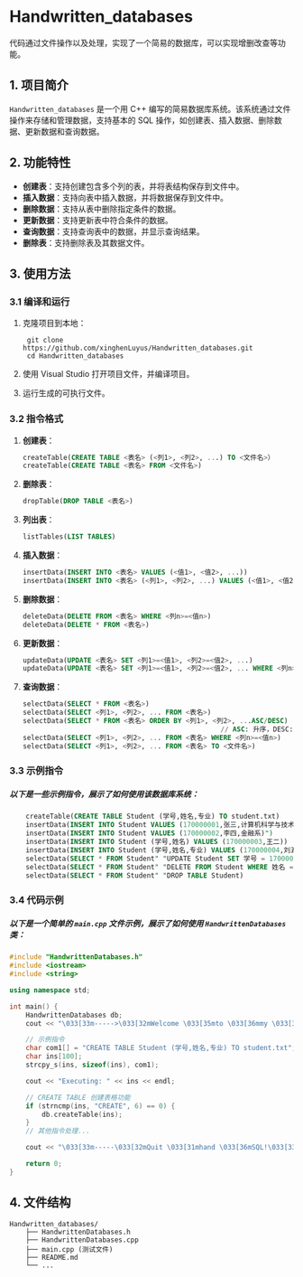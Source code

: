 # Handwritten_databases

代码通过文件操作以及处理，实现了一个简易的数据库，可以实现增删改查等功能。

## 1. 项目简介

`Handwritten_databases` 是一个用 C++ 编写的简易数据库系统。该系统通过文件操作来存储和管理数据，支持基本的 SQL 操作，如创建表、插入数据、删除数据、更新数据和查询数据。

## 2. 功能特性

- **创建表**：支持创建包含多个列的表，并将表结构保存到文件中。
- **插入数据**：支持向表中插入数据，并将数据保存到文件中。
- **删除数据**：支持从表中删除指定条件的数据。
- **更新数据**：支持更新表中符合条件的数据。
- **查询数据**：支持查询表中的数据，并显示查询结果。
- **删除表**：支持删除表及其数据文件。

## 3. 使用方法

### 3.1 编译和运行

1. 克隆项目到本地：

        git clone https://github.com/xinghenLuyus/Handwritten_databases.git
        cd Handwritten_databases

2. 使用 Visual Studio 打开项目文件，并编译项目。

3. 运行生成的可执行文件。

### 3.2 指令格式

1. **创建表**：
    ```sql
    createTable(CREATE TABLE <表名> (<列1>, <列2>, ...) TO <文件名>）
    createTable(CREATE TABLE <表名> FROM <文件名>)
    ```
1. **删除表**：
    ```sql
    dropTable(DROP TABLE <表名>)
    ```
1. **列出表**：
    ```sql
    listTables(LIST TABLES)
    ```
1. **插入数据**：
    ```sql
    insertData(INSERT INTO <表名> VALUES (<值1>, <值2>, ...))
    insertData(INSERT INTO <表名> (<列1>, <列2>, ...) VALUES (<值1>, <值2>, ...))
    ```
1. **删除数据**：
    ```sql
    deleteData(DELETE FROM <表名> WHERE <列n>=<值n>)
    deleteData(DELETE * FROM <表名>)
    ```
1. **更新数据**：
    ```sql
    updateData(UPDATE <表名> SET <列1>=<值1>, <列2>=<值2>, ...)
    updateData(UPDATE <表名> SET <列1>=<值1>, <列2>=<值2>, ... WHERE <列n>=<值n>)
    ```
1. **查询数据**：
    ```sql
    selectData(SELECT * FROM <表名>)
    selectData(SELECT <列1>, <列2>, ... FROM <表名>)
    selectData(SELECT * FROM <表名> ORDER BY <列1>, <列2>, ...ASC/DESC)
                                                     // ASC: 升序，DESC: 降序
    selectData(SELECT <列1>, <列2>, ... FROM <表名> WHERE <列n>=<值n>)
    selectData(SELECT <列1>, <列2>, ... FROM <表名> TO <文件名>)
    ```


### 3.3 示例指令

##### 以下是一些示例指令，展示了如何使用该数据库系统：
```sql
    createTable(CREATE TABLE Student (学号,姓名,专业) TO student.txt)
    insertData(INSERT INTO Student VALUES (170000001,张三,计算机科学与技术))
    insertData(INSERT INTO Student VALUES (170000002,李四,金融系)")
    insertData(INSERT INTO Student (学号,姓名) VALUES (170000003,王二))
    insertData(INSERT INTO Student (学号,姓名,专业) VALUES (170000004,刘五,微电子))
    selectData(SELECT * FROM Student" "UPDATE Student SET 学号 = 170000000, 专业 = 计算机科学与技术 WHERE 姓名 = 张三)
    selectData(SELECT * FROM Student" "DELETE FROM Student WHERE 姓名 = 张三)
    selectData(SELECT * FROM Student" "DROP TABLE Student)
```

### 3.4 代码示例

##### 以下是一个简单的 `main.cpp` 文件示例，展示了如何使用 `HandwrittenDatabases` 类：
```cpp
#include "HandwrittenDatabases.h"
#include <iostream>
#include <string>

using namespace std;

int main() {
    HandwrittenDatabases db;
    cout << "\033[33m----->\033[32mWelcome \033[35mto \033[36mmy \033[31mhand \033[32mSQL!\033[33m<-----\033[0m" << endl;

    // 示例指令
    char com1[] = "CREATE TABLE Student (学号,姓名,专业) TO student.txt";
    char ins[100];
    strcpy_s(ins, sizeof(ins), com1);

    cout << "Executing: " << ins << endl;

    // CREATE TABLE 创建表格功能
    if (strncmp(ins, "CREATE", 6) == 0) {
        db.createTable(ins);
    }
    // 其他指令处理...

    cout << "\033[33m-----\033[32mQuit \033[31mhand \033[36mSQL!\033[33m-----\033[0m" << endl;

    return 0;
}
```
## 4. 文件结构
```
Handwritten_databases/ 
    ├── HandwrittenDatabases.h 
    ├── HandwrittenDatabases.cpp 
    ├── main.cpp (测试文件)
    ├── README.md 
    └── ...
```